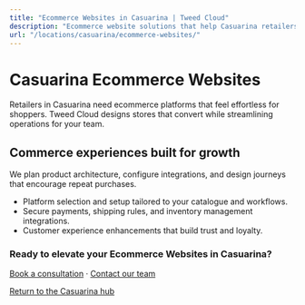 ```yaml
---
title: "Ecommerce Websites in Casuarina | Tweed Cloud"
description: "Ecommerce website solutions that help Casuarina retailers sell with confidence."
url: "/locations/casuarina/ecommerce-websites/"
---
```


# Casuarina Ecommerce Websites

Retailers in Casuarina need ecommerce platforms that feel effortless for shoppers. Tweed Cloud designs stores that convert while streamlining operations for your team.

## Commerce experiences built for growth

We plan product architecture, configure integrations, and design journeys that encourage repeat purchases.

- Platform selection and setup tailored to your catalogue and workflows.
- Secure payments, shipping rules, and inventory management integrations.
- Customer experience enhancements that build trust and loyalty.

### Ready to elevate your Ecommerce Websites in Casuarina?

[Book a consultation](/consultation/) · [Contact our team](/contact/)

[Return to the Casuarina hub](/locations/casuarina/)
